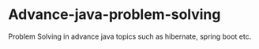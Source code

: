 # Advance-java-problem-solving
Problem Solving in advance java topics such as hibernate, spring boot etc.
